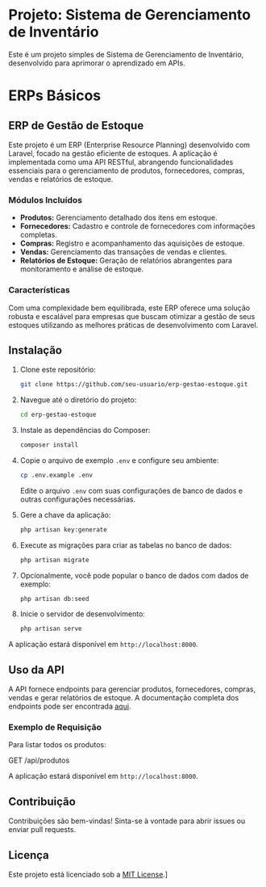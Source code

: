 # Projeto: Sistema de Gerenciamento de Inventário

Este é um projeto simples de Sistema de Gerenciamento de Inventário, desenvolvido para aprimorar o aprendizado em APIs.

# ERPs Básicos

## ERP de Gestão de Estoque

Este projeto é um ERP (Enterprise Resource Planning) desenvolvido com Laravel, focado na gestão eficiente de estoques. A aplicação é implementada como uma API RESTful, abrangendo funcionalidades essenciais para o gerenciamento de produtos, fornecedores, compras, vendas e relatórios de estoque.

### Módulos Incluídos
- **Produtos:** Gerenciamento detalhado dos itens em estoque.
- **Fornecedores:** Cadastro e controle de fornecedores com informações completas.
- **Compras:** Registro e acompanhamento das aquisições de estoque.
- **Vendas:** Gerenciamento das transações de vendas e clientes.
- **Relatórios de Estoque:** Geração de relatórios abrangentes para monitoramento e análise de estoque.

### Características
Com uma complexidade bem equilibrada, este ERP oferece uma solução robusta e escalável para empresas que buscam otimizar a gestão de seus estoques utilizando as melhores práticas de desenvolvimento com Laravel.

## Instalação

1. Clone este repositório:
    ```bash
    git clone https://github.com/seu-usuario/erp-gestao-estoque.git
    ```

2. Navegue até o diretório do projeto:
    ```bash
    cd erp-gestao-estoque
    ```

3. Instale as dependências do Composer:
    ```bash
    composer install
    ```

4. Copie o arquivo de exemplo `.env` e configure seu ambiente:
    ```bash
    cp .env.example .env
    ```
    Edite o arquivo `.env` com suas configurações de banco de dados e outras configurações necessárias.

5. Gere a chave da aplicação:
    ```bash
    php artisan key:generate
    ```

6. Execute as migrações para criar as tabelas no banco de dados:
    ```bash
    php artisan migrate
    ```

7. Opcionalmente, você pode popular o banco de dados com dados de exemplo:
    ```bash
    php artisan db:seed
    ```

8. Inicie o servidor de desenvolvimento:
    ```bash
    php artisan serve
    ```

A aplicação estará disponível em `http://localhost:8000`.

## Uso da API

A API fornece endpoints para gerenciar produtos, fornecedores, compras, vendas e gerar relatórios de estoque. A documentação completa dos endpoints pode ser encontrada [aqui](link-para-documentacao).

### Exemplo de Requisição

Para listar todos os produtos:

GET /api/produtos

A aplicação estará disponível em `http://localhost:8000`.

## Contribuição

Contribuições são bem-vindas! Sinta-se à vontade para abrir issues ou enviar pull requests.

## Licença

Este projeto está licenciado sob a [MIT License](LICENSE).]
```bash
